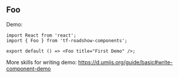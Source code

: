## Foo

Demo:

```tsx
import React from 'react';
import { Foo } from 'tf-roadshow-components';

export default () => <Foo title="First Demo" />;
```

More skills for writing demo: https://d.umijs.org/guide/basic#write-component-demo
